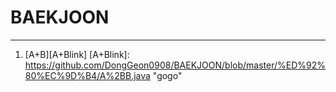 # BAEKJOON

<hr/>

1. [A+B][A+Blink] [A+Blink]: https://github.com/DongGeon0908/BAEKJOON/blob/master/%ED%92%80%EC%9D%B4/A%2BB.java "gogo"
